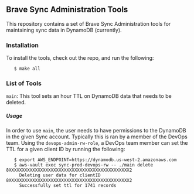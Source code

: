 ## Brave Sync Administration Tools

This repository contains a set of Brave Sync Administration tools for maintaining sync data in DynamoDB (currently).

### Installation

To install the tools, check out the repo, and run the following:

```
   $ make all
```

### List of Tools

`main`:  This tool sets an hour TTL on DynamoDB data that needs to be deleted.

##### Usage

In order to use `main`, the user needs to have permissions to the DynamoDB in the given Sync account.  Typically this is ran by a member of the DevOps team.
Using the `devops-admin-rw-role`, a DevOps team member can set the TTL for a given client ID by running the following:
```
   $ export AWS_ENDPOINT=https://dynamodb.us-west-2.amazonaws.com
   $ aws-vault exec sync-prod-devops-rw -- ./main delete 8XXXXXXXXXXXXXXXXXXXXXXXXXXXXXXXXXXXXXXXXXXXXXX2
     Deleting user data for clientID 8XXXXXXXXXXXXXXXXXXXXXXXXXXXXXXXXXXXXXXXXXXXXXX2
     Successfully set ttl for 1741 records
```
